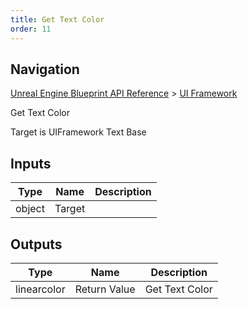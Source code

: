 ```yaml
---
title: Get Text Color
order: 11
---
```

## Navigation

[Unreal Engine Blueprint API Reference](https://dev.epicgames.com/documentation/en-us/unreal-engine/BlueprintAPI) > [UI Framework](https://dev.epicgames.com/documentation/en-us/unreal-engine/BlueprintAPI/UIFramework)

Get Text Color

Target is UIFramework Text Base

## Inputs

| Type | Name | Description |
| --- | --- | --- |
| object | Target |  |

## Outputs

| Type | Name | Description |
| --- | --- | --- |
| linearcolor | Return Value | Get Text Color |
